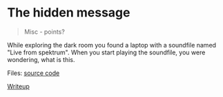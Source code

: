 # The hidden message
> Misc - points?

While exploring the dark room you found a laptop with a soundfile named "Live from spektrum". When you start playing the soundfile, you were wondering, what is this.

Files: 
[source code](./scr/)

[Writeup](./writeup) 
